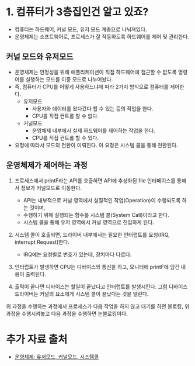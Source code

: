 # 1. 컴퓨터가 3층집인건 알고 있죠?

- 컴퓨터는 하드웨어, 커널 모드, 유저 모드 계층으로 나눠져있다.
- 운영체제는 소프트웨어로, 프로세스가 잘 작동하도록 하드웨어를 제어 및 관리한다.

## 커널 모드와 유저모드

- 운영체제는 안정성을 위해 애플리케이션이 직접 하드웨어에 접근할 수 없도록 명령어를 실행하는 모드를 이중 모드로 나누어놨다.
- 즉, 컴퓨터가 CPU를 어떻게 사용하느냐에 따라 2가지 방식으로 컴퓨터를 제어한다.
  - 유저모드
    - 사용자와 데이터를 왔다갔다 할 수 있는 등의 작업을 한다.
    - CPU를 직접 컨트롤 할 수 없다.
  - 커널모드
    - 운영체제 내부에서 실제 하드웨어를 제어하는 작업을 한다.
    - CPU를 직접 컨트롤 할 수 있다.
- 요청에 따라서 모드의 전환이 이뤄진다. 이 요청은 시스템 콜을 통해 전환된다.

## 운영체제가 제어하는 과정

1. 프로세스에서 printF라는 API를 호출하면 API에 추상화된 file 인터페이스를 통해서 정보가 커널모드로 이동한다.

   - API는 내부적으로 커널 영역에서 실질적인 작업(Operation)이 수행되도록 하는 것이며,
   - 수행하기 위해 실행되는 함수를 시스템 콜(System Call)이라고 한다.
   - 시스템 콜을 통해 유저 영역에서 커널 영역으로 진입하게 된다.

2. 시스템 콜이 호출되면, 드라이버 내부에서는 필요한 인터럽트를 요청(IRQ, interrupt Request)한다.

   - IRQ에는 요청별로 번호가 있는데, 장치마다 다르다.

3. 인터럽트가 발생하면 CPU는 디바이스와 통신을 하고, 모니터에 printF에 담긴 내용이 출력된다.
4. 출력이 끝나면 디바이스는 할일이 끝났다고 인터럽트를 발생시킨다. 그럼 디바이스 드라이버는 커널의 요소에게 시스템 콜이 끝났다는 것을 알린다.

위 과정을 수행하는 과정에서 프로세스가 다음 작업을 하지 않고 대기를 하면 블로킹, 위 과정을 수행시켜놓고 다음 과정을 수행하면 논블로킹이다.

# 추가 자료 출처

- [운영체제: 유저모드, 커널모드, 시스템콜](https://coduking.com/entry/%EC%9A%B4%EC%98%81%EC%B2%B4%EC%A0%9C-%EC%9C%A0%EC%A0%80%EB%AA%A8%EB%93%9C-%EC%BB%A4%EB%84%90%EB%AA%A8%EB%93%9C-%EC%8B%9C%EC%8A%A4%ED%85%9C%EC%BD%9C)
